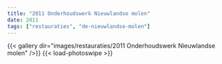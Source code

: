 ```yaml
---
title: "2011 Onderhoudswerk Nieuwlandse molen"
date: 2011
tags: ["restauraties", "de-nieuwlandse-molen"]
---
```


{{< gallery dir="images/restauraties/2011 Onderhoudswerk Nieuwlandse molen" />}}
{{< load-photoswipe >}}